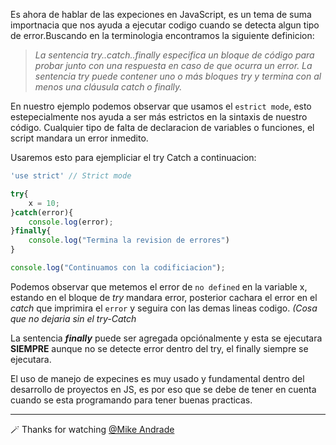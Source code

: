 Es ahora de hablar de las expeciones en JavaScript, es un tema de suma importnacia que nos ayuda a ejecutar codigo cuando se detecta algun tipo de error.Buscando en la terminologia encontramos la siguiente definicion:

> _La sentencia try..catch..finally especifica un bloque de código para probar junto con una respuesta en caso de que ocurra un error. La sentencia try puede contener uno o más bloques try y termina con al menos una cláusula catch o finally._
>
En nuestro ejemplo podemos observar que usamos el `estrict mode`, esto estepecialmente nos ayuda a ser más estrictos en la sintaxis de nuestro código. Cualquier tipo de falta de declaracion de variables o funciones, el script mandara un error inmedito.

Usaremos esto para ejempliciar el try Catch a continuacion:

````javascript
'use strict' // Strict mode

try{
    x = 10; 
}catch(error){
    console.log(error);
}finally{
    console.log("Termina la revision de errores")
}

console.log("Continuamos con la codificiacion");
````

Podemos observar que metemos el error de `no defined` en la variable x, estando en el bloque de _try_ mandara error, posterior cachara el error en el _catch_ que imprimira el `error` y seguira con las demas lineas codigo. _(Cosa que no dejaria sin el try-Catch_

La sentencia _**finally**_ puede ser agregada opciónalmente y esta se ejecutara **SIEMPRE** aunque no se detecte error dentro del try, el finally siempre se ejecutara.

El uso de manejo de expecines es muy usado y fundamental dentro del desarrollo de proyectos en JS, es por eso que se debe de tener en cuenta cuando se esta programando para tener buenas practicas.

---

🪄 Thanks for watching [@Mike Andrade](https://github.com/Mike-std-cpu)